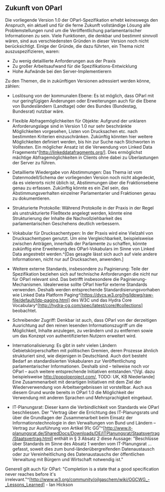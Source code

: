 Zukunft von OParl
-----------------

Die vorliegende Version 1.0 der OParl-Spezifikation erhebt keineswegs den Anspruch,
ein aktuell und für die ferne Zukunft vollständige Lösung alle Problemstellungen
rund um die Veröffentlichung parlamentarischer Informationen zu sein. Viele Funktionen,
die denkbar und bestimmt sinnvoll wären, sind aus verschiedensten Gründen in dieser
Version noch nicht berücksichtigt. Einige der Gründe, die dazu führten, ein Thema
nicht auszuspezifizieren, waren:

* Zu wenig detaillierte Anforderungen aus der Praxis
* Zu großer Arbeitsaufwand für die Spezifikations-Entwicklung
* Hohe Aufwände bei den Server-Implementierern

Zu den Themen, die in zukünftigen Versionen adressiert werden könne, zählen:

* Loslösung von der kommunalen Ebene: Es ist möglich, dass OParl mit nur geringfügigen
  Änderungen oder Erweiterungen auch für die Ebene von Bundesländern (Landtage) oder
  des Bundes (Bundestag, Bundesrat) nutzbar wäre.

* Flexible Abfragemöglichkeiten für Objekte: Aufgrund der unklaren Anforderungslage
  sind in Version 1.0 nur sehr beschränkte Möglichkeiten vorgesehen, Listen von
  Drucksachen etc. nach bestimmten Kriterien einzuschränken. Zukünftig könnten
  hier weitere Möglichkeiten definiert werden, bis hin zur Suche nach Stichworten
  in Volltexten. Ein möglicher Ansatz ist die Verwendung von Linked Data
  Fragements^[http://linkeddatafragments.org/]. Dies ermöglichst mächtige
  Abfragemöglichkeiten in Clients ohne dabei zu Überlastungen der Server zu führen.

* Detaillierte Wiedergabe von Abstimmungen: Das Thema ist vom Datenmodell/Schema
  der vorliegenden Version noch nicht abgedeckt, da es vielerorts nicht üblich ist,
  Abstimmungen über die Fraktionsebene genau zu erfassen. Zukünftig könnte es ein
  Ziel sein, das Abstimmungsverhalten einzelner Parlamentarier und Fraktionen genau
  zu dokumentieren.

* Strukturierte Protokolle: Während Protokolle in der Praxis in der Regel als
  unstrukturierte Fließtexte angelegt werden, könnte eine Strukturierung der Inhalte
  die Nachvollziehbarkeit des parlamentarischen Geschehens deutlich verbessern.

* Vokabular für Drucksachentypen: In der Praxis wird eine Vielzahl von Drucksachentypen
  genutzt. Um eine Vergleichbarkeit, beispielsweise zwischen Anträgen, innerhalb der
  Parlamente zu schaffen, könnte zukünftig eine Erweiterung des OParl-Vokabulars
  im Sinne von Linked Data angestrebt werden.^[Das gesagte lässt sich auch auf viele
  andere Informationen, nicht nur auf Drucksachen, anwenden.]

* Weitere externe Standards, insbesondere zu Paginierung:
  Teile der Spezifikation beziehen sich auf technische
  Anforderungen die nicht nur für OParl relevant sind. Das betrifft insbesondere die
  Paginierung-Mechanismen. Idealerweise sollte OParl hierfür externe Standards verwenden.
  Deshalb werden entsprechende Standardisierungsvorhaben wie Linked Data Platform
  Paging^[https://dvcs.w3.org/hg/ldpwg/raw-file/default/ldp-paging.html] des W3C
  und das Hydra Core Vocabulary^[http://hydra-cg.com/spec/latest/core/#collections]
  beobachtet.

* Schreibender Zugriff: Denkbar ist auch, dass OParl von der derzeitigen Ausrichtung
  auf den reinen lesenden Informationszugriff um die Möglichkeit, Inhalte anzulegen,
  zu verändern und zu entfernen sowie um das Konzept von authentifizierten Nutzern
  erweitert wird.

* Internationalisierung: Es gibt in sehr vielen Ländern Gebietskörperschaften mit 
  politischen Gremien, deren Prozesse ähnlich strukturiert sind, wie diejenigen in 
  Deutschland. Auch dort besteht Bedarf an standardisierten Vokabularen zur 
  Veröffentlichung parlamentarischer Informationen. Deshalb sind – teilweise noch 
  vor OParl – auch weitere entsprechende Initiativen entstanden.^[Vgl. dazu 
  beispielsweise <http://popoloproject.com/>, TODO: UK, KB Niederlande] Eine
  Zusammenarbeit mit derartigen Initiativen mit dem Ziel der Wiederverwendung von
  Arbeitsergebnissen ist vorstellbar. Auch aus diesem Grund wurde bereits in OParl 
  1.0 die Möglichkeit der Verwendung mit anderen Sprachen und Mehrsprachigkeit
  eingebaut.

* IT-Planungsrat: Dieser kann die Verbindlichkeit von Standards wie OParl beschliessen.
  Der "Vertrag über die Errichtung des IT-Planungsrats und über die 
  Grundlagen der Zusammenarbeit beim Einsatz der Informationstechnologie in den 
  Verwaltungen von Bund und Ländern – Vertrag zur Ausführung von Artikel 91c 
  GG"^[http://www.it-planungsrat.de/SharedDocs/Downloads/DE/ITPlanungsrat/Staatsvertrag/Staatsvertrag.html]
  enthält in § 3 Absatz 2 diese Aussage: "Beschlüsse über Standards im Sinne des
  Absatz 1 werden vom IT-Planungsrat ... gefasst, soweit dies zum 
  bund-länderübergreifenden Datenaustausch oder zur Vereinheitlichung des 
  Datenaustauschs der öffentlichen Verwaltung mit Bürgern und Wirtschaft notwendig 
  ist."

Generell gilt auch für OParl: "Completion is a state that a good specification never
reaches before it's irrelevant."^[http://www.w3.org/community/oilgaschem/wiki/OGCWG_-_Lessons_Learned] - Ian Hickson


